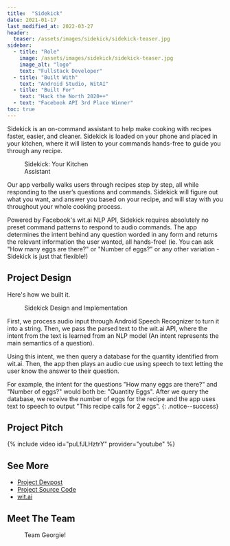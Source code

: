 ```yaml
---
title:  "Sidekick"
date: 2021-01-17
last_modified_at: 2022-03-27
header:
  teaser: /assets/images/sidekick/sidekick-teaser.jpg
sidebar:
  - title: "Role"
    image: /assets/images/sidekick/sidekick-teaser.jpg
    image_alt: "logo"
    text: "Fullstack Developer"
  - title: "Built With"
    text: "Android Studio, WitAI"    
  - title: "Built For"
    text: "Hack the North 2020++"
  - text: "Facebook API 3rd Place Winner"
toc: true
---
```


Sidekick is an on-command assistant to help make cooking
with recipes faster, easier, and cleaner. Sidekick is loaded on your phone and
placed in your kitchen, where it will listen to your commands hands-free
to guide you through any recipe.

<figure style="width: 40%" class="align-right">
  <img src="{{ site.url }}{{ site.baseurl }}/assets/images/sidekick/sidekick-inaction.png" alt="">
  <figcaption>Sidekick: Your Kitchen Assistant</figcaption>
</figure>

Our app verbally walks users through recipes step by step,
all while responding to the user’s questions and commands.
Sidekick will figure out what you want, and answer you based on your recipe,
and will stay with you throughout your whole cooking process.  

Powered by Facebook's wit.ai NLP API, Sidekick requires absolutely
no preset command patterns to respond to audio commands.
The app determines the intent behind any question worded in
any form and returns the relevant information the user wanted, all hands-free!
(ie. You can ask "How many eggs are there?" or "Number of eggs?"
or any other variation - Sidekick is just that flexible!)

## Project Design

Here's how we built it.

<figure class="align-center">
  <img src="{{ site.url }}{{ site.baseurl }}/assets/images/sidekick/sidekick-design.jpg" alt="">
  <figcaption>Sidekick Design and Implementation</figcaption>
</figure>

First, we process audio input through Android Speech Recognizer
to turn it into a string.
Then, we pass the parsed text to the wit.ai API, where the
intent from the text is learned from an NLP model
(An intent represents the main semantics of a question).

Using this intent, we then query a database for the quantity identified
from wit.ai. Then, the app then plays an audio cue using speech to text
letting the user know the answer to their question.

For example, the intent for the questions
"How many eggs are there?" and
"Number of eggs?" would both be: "Quantity Eggs".
After we query the database, we receive the number
of eggs for the recipe and the app uses text to speech
to output "This recipe calls for 2 eggs".
{: .notice--success}

## Project Pitch

{% include video id="puLfJLHztrY" provider="youtube" %}

## See More

- [Project Devpost][sidekick-devpost]
- [Project Source Code][sidekick-repo]
- [wit.ai][wit-ai]



## Meet The Team

<figure class="align-center">
  <img src="{{ site.url }}{{ site.baseurl }}/assets/images/sidekick/sidekick-team.jpg" alt="">
  <figcaption>Team Georgie!</figcaption>
</figure>


[sidekick-devpost]: https://devpost.com/software/cookingbuddy
[sidekick-repo]: https://github.com/mayaNg-git/sidekick-hackthenorth
[wit-ai]: https://wit.ai/
